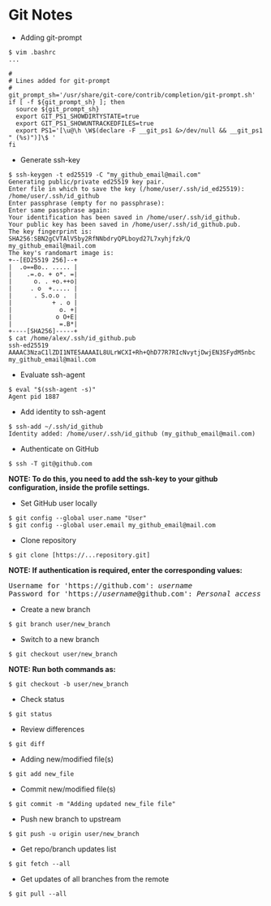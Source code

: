 # Git Notes

- Adding git-prompt

```
$ vim .bashrc
...

#
# Lines added for git-prompt
#
git_prompt_sh='/usr/share/git-core/contrib/completion/git-prompt.sh'
if [ -f ${git_prompt_sh} ]; then
  source ${git_prompt_sh}
  export GIT_PS1_SHOWDIRTYSTATE=true
  export GIT_PS1_SHOWUNTRACKEDFILES=true
  export PS1='[\u@\h \W$(declare -F __git_ps1 &>/dev/null && __git_ps1 " (%s)")]\$ '
fi

```

- Generate ssh-key

```
$ ssh-keygen -t ed25519 -C "my_github_email@mail.com"
Generating public/private ed25519 key pair.
Enter file in which to save the key (/home/user/.ssh/id_ed25519): /home/user/.ssh/id_github   
Enter passphrase (empty for no passphrase): 
Enter same passphrase again: 
Your identification has been saved in /home/user/.ssh/id_github.
Your public key has been saved in /home/user/.ssh/id_github.pub.
The key fingerprint is:
SHA256:SBN2gCVTAlV5by2RfNNbdryQPLboyd27L7xyhjfzk/Q my_github_email@mail.com
The key's randomart image is:
+--[ED25519 256]--+
|  .o==Bo.. ..... |
|    .=.o. + o*. =|
|      o. . +o.++o|
|     . o  +..... |
|      . S.o.o .  |
|           + . o |
|             o. +|
|            o O+E|
|             =.B*|
+----[SHA256]-----+
$ cat /home/alex/.ssh/id_github.pub
ssh-ed25519 AAAAC3NzaC1lZDI1NTE5AAAAIL8ULrWCXI+Rh+QhD77R7RIcNvytjDwjEN3SFydM5nbc my_github_email@mail.com
```

- Evaluate ssh-agent

```
$ eval "$(ssh-agent -s)"
Agent pid 1887
```

- Add identity to ssh-agent

```
$ ssh-add ~/.ssh/id_github
Identity added: /home/user/.ssh/id_github (my_github_email@mail.com)
```

- Authenticate on GitHub

```
$ ssh -T git@github.com
```

**NOTE: To do this, you need to add the ssh-key to your github configuration, inside the profile settings.**

- Set GitHub user locally

```
$ git config --global user.name "User"
$ git config --global user.email my_github_email@mail.com
```

- Clone repository

```
$ git clone [https://...repository.git]
```

**NOTE: If authentication is required, enter the corresponding values:**
<pre>
Username for 'https://github.com': <i>username</i>
Password for 'https://<i>username</i>@github.com': <i>Personal access token</i>
</pre>

- Create a new branch

```
$ git branch user/new_branch
```

- Switch to a new branch

```
$ git checkout user/new_branch
```

**NOTE: Run both commands as:**
```
$ git checkout -b user/new_branch
```

- Check status

```
$ git status
```

- Review differences

```
$ git diff
```

- Adding new/modified file(s)

```
$ git add new_file
```

- Commit new/modified file(s)

```
$ git commit -m "Adding updated new_file file"
```

- Push new branch to upstream

```
$ git push -u origin user/new_branch
```

- Get repo/branch updates list

```
$ git fetch --all
```

- Get updates of all branches from the remote

```
$ git pull --all
```

